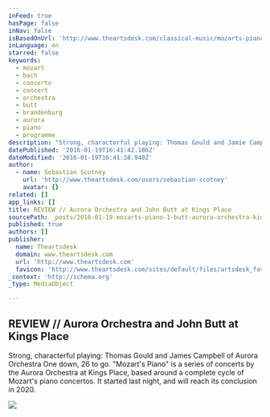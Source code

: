 ```yaml
---
inFeed: true
hasPage: false
inNav: false
isBasedOnUrl: 'http://www.theartsdesk.com/classical-music/mozarts-piano-1-butt-aurora-orchestra-kings-place'
inLanguage: en
starred: false
keywords:
  - mozart
  - bach
  - concerto
  - concert
  - orchestra
  - butt
  - brandenburg
  - aurora
  - piano
  - programme
description: "Strong, characterful playing: Thomas Gould and Jamie Campbell of Aurora Orchestra One down, 26 to go. \"Mozart's Piano\" is a series of concerts by the Aurora Orchestra at Kings Place, based around a complete cycle of Mozart's piano concertos. It started last night, and will reach its conclusion in 2020."
datePublished: '2016-01-19T16:41:42.186Z'
dateModified: '2016-01-19T16:41:38.940Z'
author:
  - name: Sebastian Scotney
    url: 'http://www.theartsdesk.com/users/sebastian-scotney'
    avatar: {}
related: []
app_links: []
title: REVIEW // Aurora Orchestra and John Butt at Kings Place
sourcePath: _posts/2016-01-19-mozarts-piano-1-butt-aurora-orchestra-kings-place.md
published: true
authors: []
publisher:
  name: Theartsdesk
  domain: www.theartsdesk.com
  url: 'http://www.theartsdesk.com'
  favicon: 'http://www.theartsdesk.com/sites/default/files/artsdesk_favicon_3.ico'
_context: 'http://schema.org'
_type: MediaObject

---
```

<article style=""><h1>REVIEW // Aurora Orchestra and John Butt at Kings Place</h1><p>Strong, characterful playing: Thomas Gould and James Campbell of Aurora Orchestra One down, 26 to go. "Mozart's Piano" is a series of concerts by the Aurora Orchestra at Kings Place, based around a complete cycle of Mozart's piano concertos. It started last night, and will reach its conclusion in 2020.</p><img src="https://s3-us-west-2.amazonaws.com/the-grid-img/p/234bb0b550eac15020e17c42357929f35b8c714a.jpg" /></article>